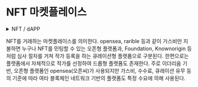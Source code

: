 # NFT 마켓플레이스

<details>

<summary>NFT / dAPP</summary>



</details>

NFT를 거래하는 마켓플레이스를 의미한다. opensea, rarible 등과 같이 가스비만 지불하면 누구나 NFT를 민팅할 수 있는 오픈형 플랫폼과, Foundation, Knownorigin 등처럼 심사 절차를 거쳐 작가 등록을 하는 큐레이션형 플랫폼으로 구분된다. 한편으로는 플랫폼에서 자체적으로 작가를 선정하여 드롭형 플랫폼도 존재한다. 주로 이더리움 기반, 오픈형 플랫폼인 opensea(오픈씨)가 사용되지만 가스비, 수수료, 큐레이션 유무 등의 기준에 따라 여타 블록체인 네트워크 기반의 플랫폼도 특정 수요에 의해 사용된다.
